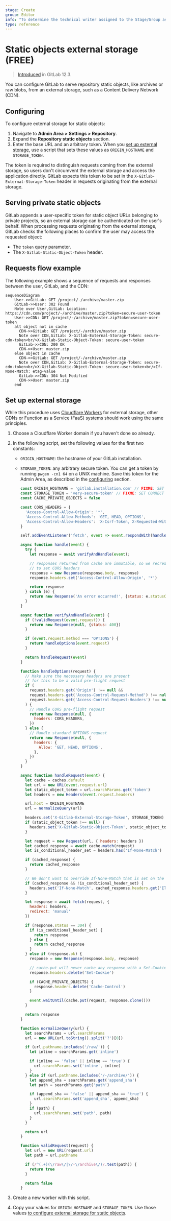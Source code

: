 ```yaml
---
stage: Create
group: Editor
info: "To determine the technical writer assigned to the Stage/Group associated with this page, see https://about.gitlab.com/handbook/engineering/ux/technical-writing/#assignments"
type: reference
---
```


# Static objects external storage **(FREE)**

> [Introduced](https://gitlab.com/gitlab-org/gitlab-foss/-/merge_requests/31025) in GitLab 12.3.

You can configure GitLab to serve repository static objects, like archives or raw blobs,
from an external storage, such as a Content Delivery Network (CDN).

## Configuring

To configure external storage for static objects:

1. Navigate to **Admin Area > Settings > Repository**.
1. Expand the **Repository static objects** section.
1. Enter the base URL and an arbitrary token. When you [set up external storage](#set-up-external-storage),
   use a script that sets these values as `ORIGIN_HOSTNAME` and `STORAGE_TOKEN`.

The token is required to distinguish requests coming from the external storage, so users don't
circumvent the external storage and access the application directly. GitLab expects
this token to be set in the `X-Gitlab-External-Storage-Token` header in requests
originating from the external storage.

## Serving private static objects

GitLab appends a user-specific token for static object URLs belonging to private projects,
so an external storage can be authenticated on the user's behalf. When processing requests originating
from the external storage, GitLab checks the following places to confirm the user may
access the requested object:

- The `token` query parameter.
- The `X-Gitlab-Static-Object-Token` header.

## Requests flow example

The following example shows a sequence of requests and responses between the user,
GitLab, and the CDN:

```mermaid
sequenceDiagram
    User->>GitLab: GET /project/-/archive/master.zip
    GitLab->>User: 302 Found
    Note over User,GitLab: Location: https://cdn.com/project/-/archive/master.zip?token=secure-user-token
    User->>CDN: GET /project/-/archive/master.zip?token=secure-user-token
    alt object not in cache
      CDN->>GitLab: GET /project/-/archive/master.zip
      Note over CDN,GitLab: X-Gitlab-External-Storage-Token: secure-cdn-token<br/>X-Gitlab-Static-Object-Token: secure-user-token
      GitLab->>CDN: 200 OK
      CDN->>User: master.zip
    else object in cache
      CDN->>GitLab: GET /project/-/archive/master.zip
      Note over CDN,GitLab: X-Gitlab-External-Storage-Token: secure-cdn-token<br/>X-Gitlab-Static-Object-Token: secure-user-token<br/>If-None-Match: etag-value
      GitLab->>CDN: 304 Not Modified
      CDN->>User: master.zip
    end
```

## Set up external storage

While this procedure uses [Cloudflare Workers](https://workers.cloudflare.com) for external storage,
other CDNs or Function as a Service (FaaS) systems should work using the same principles.

1. Choose a Cloudflare Worker domain if you haven't done so already.
1. In the following script, set the following values for the first two constants:

   - `ORIGIN_HOSTNAME`: the hostname of your GitLab installation.
   - `STORAGE_TOKEN`: any arbitrary secure token. You can get a token by running
     `pwgen -cn1 64` on a UNIX machine. Save this token for the Admin Area, as
     described in the [configuring](#configuring) section.

     ```javascript
     const ORIGIN_HOSTNAME = 'gitlab.installation.com' // FIXME: SET CORRECT VALUE
     const STORAGE_TOKEN = 'very-secure-token' // FIXME: SET CORRECT VALUE
     const CACHE_PRIVATE_OBJECTS = false

     const CORS_HEADERS = {
       'Access-Control-Allow-Origin': '*',
       'Access-Control-Allow-Methods': 'GET, HEAD, OPTIONS',
       'Access-Control-Allow-Headers': 'X-Csrf-Token, X-Requested-With',
     }

     self.addEventListener('fetch', event => event.respondWith(handle(event)))

     async function handle(event) {
       try {
         let response = await verifyAndHandle(event);

         // responses returned from cache are immutable, so we recreate them
         // to set CORS headers
         response = new Response(response.body, response)
         response.headers.set('Access-Control-Allow-Origin', '*')

         return response
       } catch (e) {
         return new Response('An error occurred!', {status: e.statusCode || 500})
       }
     }

     async function verifyAndHandle(event) {
       if (!validRequest(event.request)) {
         return new Response(null, {status: 400})
       }

       if (event.request.method === 'OPTIONS') {
         return handleOptions(event.request)
       }

       return handleRequest(event)
     }

     function handleOptions(request) {
       // Make sure the necessary headers are present
       // for this to be a valid pre-flight request
       if (
         request.headers.get('Origin') !== null &&
         request.headers.get('Access-Control-Request-Method') !== null &&
         request.headers.get('Access-Control-Request-Headers') !== null
       ) {
         // Handle CORS pre-flight request
         return new Response(null, {
           headers: CORS_HEADERS,
         })
       } else {
         // Handle standard OPTIONS request
         return new Response(null, {
           headers: {
             Allow: 'GET, HEAD, OPTIONS',
           },
         })
       }
     }

     async function handleRequest(event) {
       let cache = caches.default
       let url = new URL(event.request.url)
       let static_object_token = url.searchParams.get('token')
       let headers = new Headers(event.request.headers)

       url.host = ORIGIN_HOSTNAME
       url = normalizeQuery(url)

       headers.set('X-Gitlab-External-Storage-Token', STORAGE_TOKEN)
       if (static_object_token !== null) {
         headers.set('X-Gitlab-Static-Object-Token', static_object_token)
       }

       let request = new Request(url, { headers: headers })
       let cached_response = await cache.match(request)
       let is_conditional_header_set = headers.has('If-None-Match')

       if (cached_response) {
         return cached_response
       }

       // We don't want to override If-None-Match that is set on the original request
       if (cached_response && !is_conditional_header_set) {
         headers.set('If-None-Match', cached_response.headers.get('ETag'))
       }

       let response = await fetch(request, {
         headers: headers,
         redirect: 'manual'
       })

       if (response.status == 304) {
         if (is_conditional_header_set) {
           return response
         } else {
           return cached_response
         }
       } else if (response.ok) {
         response = new Response(response.body, response)

         // cache.put will never cache any response with a Set-Cookie header
         response.headers.delete('Set-Cookie')

         if (CACHE_PRIVATE_OBJECTS) {
           response.headers.delete('Cache-Control')
         }

         event.waitUntil(cache.put(request, response.clone()))
       }

       return response
     }

     function normalizeQuery(url) {
       let searchParams = url.searchParams
       url = new URL(url.toString().split('?')[0])

       if (url.pathname.includes('/raw/')) {
         let inline = searchParams.get('inline')

         if (inline == 'false' || inline == 'true') {
           url.searchParams.set('inline', inline)
         }
       } else if (url.pathname.includes('/-/archive/')) {
         let append_sha = searchParams.get('append_sha')
         let path = searchParams.get('path')

         if (append_sha == 'false' || append_sha == 'true') {
           url.searchParams.set('append_sha', append_sha)
         }
         if (path) {
           url.searchParams.set('path', path)
         }
       }

       return url
     }

     function validRequest(request) {
       let url = new URL(request.url)
       let path = url.pathname

       if (/^(.+)(\/raw\/|\/-\/archive\/)/.test(path)) {
         return true
       }

       return false
     }
     ```

1. Create a new worker with this script.
1. Copy your values for `ORIGIN_HOSTNAME` and `STORAGE_TOKEN`.
   Use those values [to configure external storage for static objects](#configuring).
